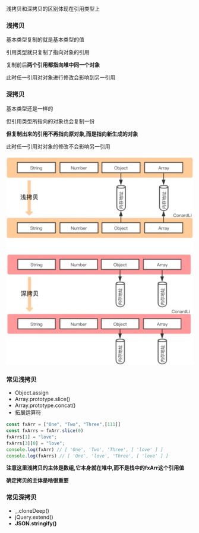 浅拷贝和深拷贝的区别体现在引用类型上

### 浅拷贝

基本类型复制的就是基本类型的值

引用类型就只复制了指向对象的引用

复制前后**两个引用都指向堆中同一个对象**

此时任一引用对对象进行修改会影响到另一引用

### 深拷贝

基本类型还是一样的

但引用类型所指向的对象也会复制一份

**但复制出来的引用不再指向原对象,而是指向新生成的对象**

此时任一引用对对象的修改不会影响另一引用



![img](image/d9862c00-69b8-11eb-ab90-d9ae814b240d.png)

### 常见浅拷贝

- Object.assign
- Array.prototype.slice()
- Array.prototype.concat()
- 拓展运算符

```js
const fxArr = ["One", "Two", "Three",[111]]
const fxArrs = fxArr.slice(0)
fxArrs[1] = "love";
fxArrs[3][0] = "love";
console.log(fxArr) // [ 'One', 'Two', 'Three', [ 'love' ] ]
console.log(fxArrs) // [ 'One', 'love', 'Three', [ 'love' ] ]
```

**注意这里浅拷贝的主体是数组,它本身就在堆中,而不是栈中的fxArr这个引用值**

**确定拷贝的主体是啥很重要**



### 常见深拷贝

- _.cloneDeep()
- jQuery.extend()
- **JSON.stringify()**